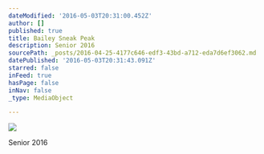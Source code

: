 ```yaml
---
dateModified: '2016-05-03T20:31:00.452Z'
author: []
published: true
title: Bailey Sneak Peak
description: Senior 2016
sourcePath: _posts/2016-04-25-4177c646-edf3-43bd-a712-eda7d6ef3062.md
datePublished: '2016-05-03T20:31:43.091Z'
starred: false
inFeed: true
hasPage: false
inNav: false
_type: MediaObject

---
```

![](https://the-grid-user-content.s3-us-west-2.amazonaws.com/b0c28a68-37c7-446b-bd10-a81adee87f1d.jpg)

Senior 2016